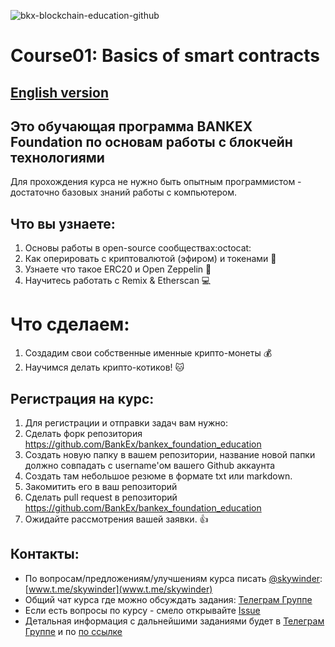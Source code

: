 ![bkx-blockchain-education-github](https://user-images.githubusercontent.com/3356474/34314177-29174edc-e782-11e7-8efd-1f26e35c3398.png)

# Course01: Basics of smart contracts 
[English version](https://github.com/BANKEX/bankex_foundation_education/blob/master/README_EN.md)
---
## Это обучающая программа BANKEX Foundation по основам работы с блокчейн технологиями
Для прохождения курса не нужно быть опытным программистом - достаточно базовых знаний работы с компьютером.

## Что вы узнаете:
1. Основы работы в open-source сообществах:octocat:
1. Как оперировать с криптовалютой (эфиром) и токенами :money_with_wings:
1. Узнаете что такое ERC20 и Open Zeppelin :balloon:
1. Научитесь работать с Remix & Etherscan :computer:

# Что сделаем:
1. Создадим свои собственные именные крипто-монеты :moneybag:
1. Научимся делать крипто-котиков! :cat:

## Регистрация на курс:
1. Для регистрации и отправки задач вам нужно:
1. Сделать форк репозитория https://github.com/BankEx/bankex_foundation_education
1. Создать новую папку в вашем репозитории, название новой папки должно совпадать с username'ом вашего Github аккаунта
1. Создать там небольшое резюме в формате txt или markdown.
1. Закомитить его в ваш репозиторий
1. Сделать pull request в репозиторий https://github.com/BankEx/bankex_foundation_education
1. Ожидайте рассмотрения вашей заявки. :+1:

## Контакты:

- По вопросам/предложениям/улучшениям курса писать [@skywinder](https://github.com/skywinder/):
[www.t.me/skywinder](www.t.me/skywinder)
- Общий чат курса где можно обсуждать задания:
[Телеграм Группе](https://t.me/joinchat/BQeMJ09hr3kRTiR8yTTuTA) 
- Если есть вопросы по курсу - смело открывайте [Issue](https://github.com/BANKEX/bankex_foundation_education/issues/new)
- Детальная информация с дальнейшими заданиями будет в [Телеграм Группе](https://t.me/joinchat/BQeMJ09hr3kRTiR8yTTuTA) и по [по ссылке](https://docs.google.com/document/d/1gxaN8wzCra_V3aMdQTvXFv6UaMUXop42C_4C70hxQM4)